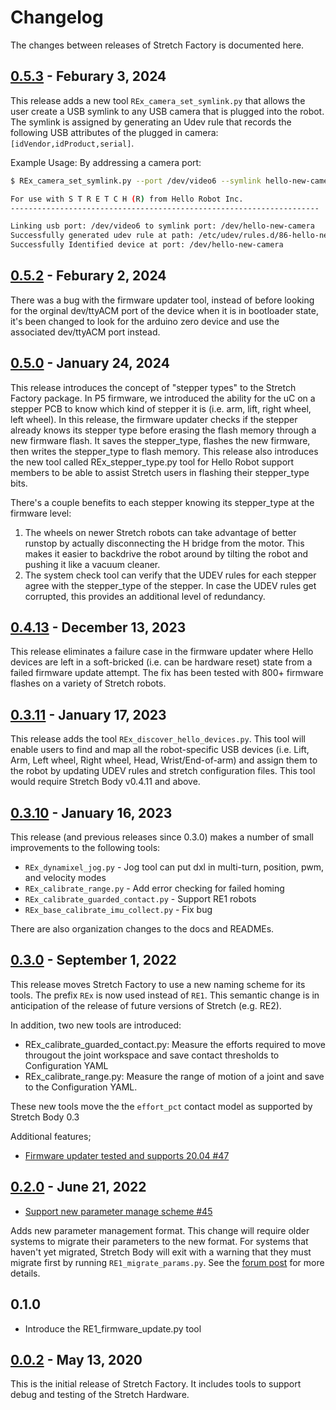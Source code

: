# Changelog

The changes between releases of Stretch Factory is documented here.

## [0.5.3](https://github.com/hello-robot/stretch_factory/pull/89) - Feburary 3, 2024
This release adds a new tool `REx_camera_set_symlink.py` that allows the user create a USB symlink to any USB camera that is plugged into the robot. The symlink is assigned by generating an Udev rule that records the following USB attributes of the plugged in camera: `[idVendor,idProduct,serial]`.

Example Usage:
By addressing a camera port:
```bash
$ REx_camera_set_symlink.py --port /dev/video6 --symlink hello-new-camera
```
```bash
For use with S T R E T C H (R) from Hello Robot Inc.
---------------------------------------------------------------------

Linking usb port: /dev/video6 to symlink port: /dev/hello-new-camera
Successfully generated udev rule at path: /etc/udev/rules.d/86-hello-new-camera.rules
Successfully Identified device at port: /dev/hello-new-camera
```

## [0.5.2](https://github.com/hello-robot/stretch_factory/commit/a7df7e6cb8f617e2535738f23dac4c39dfca5eeb) - Feburary 2, 2024
There was a bug with the firmware updater tool, instead of before looking for the orginal dev/ttyACM port of the device when it is in bootloader state, it's been changed to look for the arduino zero device and use the associated dev/ttyACM port instead.

## [0.5.0](https://github.com/hello-robot/stretch_factory/pull/88) - January 24, 2024
This release introduces the concept of "stepper types" to the Stretch Factory package. In P5 firmware, we introduced the ability for the uC on a stepper PCB to know which kind of stepper it is (i.e. arm, lift, right wheel, left wheel). In this release, the firmware updater checks if the stepper already knows its stepper type before erasing the flash memory through a new firmware flash. It saves the stepper_type, flashes the new firmware, then writes the stepper_type to flash memory. This release also introduces the new tool called REx_stepper_type.py tool for Hello Robot support members to be able to assist Stretch users in flashing their stepper_type bits.

There's a couple benefits to each stepper knowing its stepper_type at the firmware level:

 1. The wheels on newer Stretch robots can take advantage of better runstop by actually disconnecting the H bridge from the motor. This makes it easier to backdrive the robot around by tilting the robot and pushing it like a vacuum cleaner.
 2. The system check tool can verify that the UDEV rules for each stepper agree with the stepper_type of the stepper. In case the UDEV rules get corrupted, this provides an additional level of redundancy.

## [0.4.13](https://github.com/hello-robot/stretch_factory/pull/73) - December 13, 2023
This release eliminates a failure case in the firmware updater where Hello devices are left in a soft-bricked (i.e. can be hardware reset) state from a failed firmware update attempt. The fix has been tested with 800+ firmware flashes on a variety of Stretch robots.

## [0.3.11](https://github.com/hello-robot/stretch_factory/pull/56) - January 17, 2023
This release adds the tool `REx_discover_hello_devices.py`. This tool will enable users to find and map all the robot-specific USB devices (i.e. Lift, Arm, Left wheel, Right wheel, Head, Wrist/End-of-arm) and assign them to the robot by updating UDEV rules and stretch configuration files. 
This tool would require Stretch Body v0.4.11 and above.

## [0.3.10](https://github.com/hello-robot/stretch_factory/compare/09d11fbef1972e08db8ae1599478fd4e399e4efa...f788900d89ba67d0e2f7aab342c1350b3736f3d0) - January 16, 2023
This release (and previous releases since 0.3.0) makes a number of small improvements to the following tools:

 - `REx_dynamixel_jog.py` - Jog tool can put dxl in multi-turn, position, pwm, and velocity modes
 - `REx_calibrate_range.py` - Add error checking for failed homing
 - `REx_calibrate_guarded_contact.py` - Support RE1 robots
 - `REx_base_calibrate_imu_collect.py` - Fix bug

There are also organization changes to the docs and READMEs.

## [0.3.0](https://github.com/hello-robot/stretch_factory/pull/52) - September 1, 2022
This release moves Stretch Factory to use a new naming scheme for its tools. The prefix `REx` is now used instead of `RE1`. This semantic change is in anticipation of the release of future versions of Stretch (e.g. RE2).

In addition, two new tools are introduced:

* REx_calibrate_guarded_contact.py: Measure the efforts required to move througout the joint workspace and save contact thresholds to Configuration YAML
* REx_calibrate_range.py: Measure the range of motion of a joint and save to the Configuration YAML.

These new tools move the the `effort_pct` contact model as supported by Stretch Body 0.3

Additional features;

* [Firmware updater tested and supports 20.04 #47](https://github.com/hello-robot/stretch_factory/pull/47)



## [0.2.0](https://github.com/hello-robot/stretch_factory/pull/45) - June 21, 2022
* [Support new parameter manage scheme #45](https://github.com/hello-robot/stretch_factory/pull/45)


Adds new parameter management format. This change will require older systems to migrate their parameters to the new format. For systems that haven't yet migrated, Stretch Body will exit with a warning that they must migrate first by running `RE1_migrate_params.py`. See the [forum post](https://forum.hello-robot.com/t/425) for more details.

## 0.1.0

* Introduce the RE1_firmware_update.py tool

## [0.0.2](https://github.com/hello-robot/stretch_factory/commit/9c44862c8f8cbaee534a603b1a22acfd042cefca) - May 13, 2020
This is the initial release of Stretch Factory. It includes tools to support debug and testing of the Stretch Hardware.


